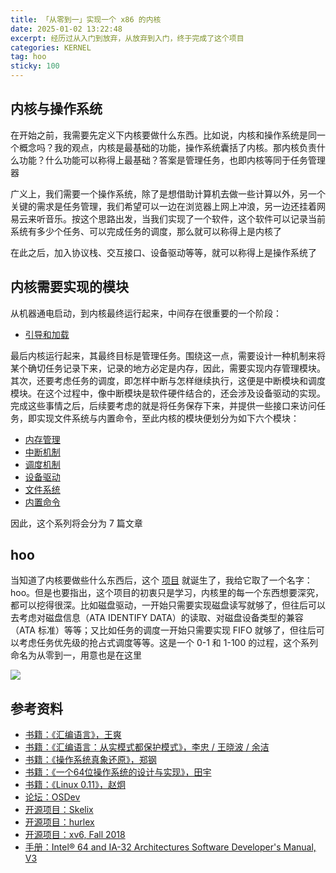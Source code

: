 ```yaml
---
title: 「从零到一」实现一个 x86 的内核
date: 2025-01-02 13:22:48
excerpt: 经历过从入门到放弃，从放弃到入门，终于完成了这个项目
categories: KERNEL
tag: hoo
sticky: 100
---
```


## 内核与操作系统

在开始之前，我需要先定义下内核要做什么东西。比如说，内核和操作系统是同一个概念吗？我的观点，内核是最基础的功能，操作系统囊括了内核。那内核负责什么功能？什么功能可以称得上最基础？答案是管理任务，也即内核等同于任务管理器

广义上，我们需要一个操作系统，除了是想借助计算机去做一些计算以外，另一个关键的需求是任务管理，我们希望可以一边在浏览器上网上冲浪，另一边还挂着网易云来听音乐。按这个思路出发，当我们实现了一个软件，这个软件可以记录当前系统有多少个任务、可以完成任务的调度，那么就可以称得上是内核了

在此之后，加入协议栈、交互接口、设备驱动等等，就可以称得上是操作系统了

## 内核需要实现的模块

从机器通电启动，到内核最终运行起来，中间存在很重要的一个阶段：

- [引导和加载](https://horbyn.github.io/2025/01/07/hoo-2/)

最后内核运行起来，其最终目标是管理任务。围绕这一点，需要设计一种机制来将某个确切任务记录下来，记录的地方必定是内存，因此，需要实现内存管理模块。其次，还要考虑任务的调度，即怎样中断与怎样继续执行，这便是中断模块和调度模块。在这个过程中，像中断模块是软件硬件结合的，还会涉及设备驱动的实现。完成这些事情之后，后续要考虑的就是将任务保存下来，并提供一些接口来访问任务，即实现文件系统与内置命令，至此内核的模块便划分为如下六个模块：

- [内存管理](https://horbyn.github.io/2025/01/30/hoo-3/)
- [中断机制](https://horbyn.github.io/2025/02/01/hoo-4/)
- [调度机制](https://horbyn.github.io/2025/02/04/hoo-5/)
- [设备驱动](https://horbyn.github.io/2025/02/05/hoo-6/)
- [文件系统](https://horbyn.github.io/2025/02/07/hoo-7/)
- [内置命令](https://horbyn.github.io/2025/02/10/hoo-8/)

因此，这个系列将会分为 7 篇文章

## hoo

当知道了内核要做些什么东西后，这个 [项目](https://github.com/horbyn/hoo) 就诞生了，我给它取了一个名字：hoo。但是也要指出，这个项目的初衷只是学习，内核里的每一个东西想要深究，都可以挖得很深。比如磁盘驱动，一开始只需要实现磁盘读写就够了，但往后可以去考虑对磁盘信息（ATA IDENTIFY DATA）的读取、对磁盘设备类型的兼容（ATA 标准）等等；又比如任务的调度一开始只需要实现 FIFO 就够了，但往后可以考虑任务优先级的抢占式调度等等。这是一个 0-1 和 1-100 的过程，这个系列命名为从零到一，用意也是在这里

![](https://pic1.imgdb.cn/item/67c11732d0e0a243d4078e8f.gif)

## 参考资料

- [书籍：《汇编语言》，王爽](https://book.douban.com/subject/25726019//)
- [书籍：《汇编语言：从实模式都保护模式》，李忠 / 王晓波 / 余洁](https://book.douban.com/subject/20492528//)
- [书籍：《操作系统真象还原》，郑钢](https://book.douban.com/subject/26745156/)
- [书籍：《一个64位操作系统的设计与实现》，田宇](https://book.douban.com/subject/30222325/)
- [书籍：《Linux 0.11》，赵炯](https://mirror.math.princeton.edu/pub/oldlinux/download/clk011.pdf)
- [论坛：OSDev](https://wiki.osdev.org/Expanded_Main_Page)
- [开源项目：Skelix](http://skelix.net/skelixos/index_zh.html)
- [开源项目：hurlex](https://www.zhihu.com/question/22463820/answer/22394667)
- [开源项目：xv6, Fall 2018](https://pdos.csail.mit.edu/6.828/2018/schedule.html)
- [手册：Intel® 64 and IA-32 Architectures Software Developer's Manual, V3](https://www.intel.com/content/dam/www/public/us/en/documents/manuals/64-ia-32-architectures-software-developer-vol-3a-part-1-manual.pdf)

